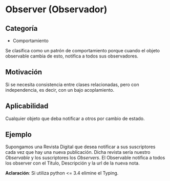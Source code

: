 # Observer (Observador) 

## Categoría
* Comportamiento

Se clasifica como un patrón de comportamiento porque cuando el objeto observable cambia de esto, 
notifica a todos sus observadores.

## Motivación
Si se necesita consistencia entre clases relacionadas, pero con independencia, es decir, con un bajo acoplamiento.


## Aplicabilidad
Cualquier objeto que deba notificar a otros por cambio de estado.

## Ejemplo
Supongamos una Revista Digital que desea notificar a sus suscriptores cada vez que hay una nueva publicación.
Dicha revista sería nuestro *Observable* y los suscriptores los *Observers*.
El Observable notifica a todos los observer con el Título, Descripción y la url de la nueva nota.

**Aclaración**: Si utiliza python <= 3.4 elimine el Typing.
